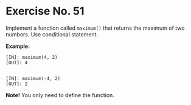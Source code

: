 # Exercise No. 51


Implement a function called `maximum()` that returns the maximum of two numbers. Use conditional statement.


**Example:**


    [IN]: maximum(4, 2)
    [OUT]: 4


    [IN]: maximum(-4, 2)
    [OUT]: 2


**Note!** You only need to define the function.